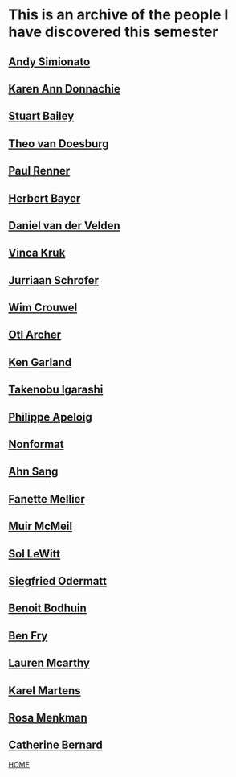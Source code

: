 # This is an archive of the people I have discovered this semester

## [Andy Simionato](http://www.andysimionato.com/)
## [Karen Ann Donnachie](http://www.karenanndonnachie.com/)
## [Stuart Bailey](https://en.wikipedia.org/wiki/Stuart_Bertolotti-Bailey)
## [Theo van Doesburg](https://en.wikipedia.org/wiki/Theo_van_Doesburg)
## [Paul Renner](https://people.ku.edu/~delange/paulrenner.html)
## [Herbert Bayer](https://www.moma.org/artists/399)
## [Daniel van der Velden](https://www.moma.org/artists/73633)
## [Vinca Kruk](https://parsejournal.com/authors/vinca-kruk/#:~:text=Vinca%20Kruk%20is%20an%20artist,and%20politics%20after%20the%20internet.)
## [Jurriaan Schrofer](http://luc.devroye.org/fonts-52102.html)
## [Wim Crouwel](http://www.designculture.it/interview/wim-crouwel.html)
## [Otl Archer](https://www.famousgraphicdesigners.org/otl-aicher)
## [Ken Garland](https://www.theguardian.com/artanddesign/2020/sep/07/ken-garland-graphic-designer-cnd-manifesto-hollywood)
## [Takenobu Igarashi](http://www.takenobuigarashi.jp/en/)
## [Philippe Apeloig](http://ideasondesign.net/speakers/speakers/philippe-apeloig/)
## [Nonformat](http://non-format.com/)
## [Ahn Sang](http://ideasondesign.net/speakers/speakers/ahn-sang-soo/)
## [Fanette Mellier](https://fanettemellier.com/en/)
## [Muir McMeil](https://muirmcneil.com/)
## [Sol LeWitt](http://www.artnet.com/artists/sol-lewitt/)
## [Siegfried Odermatt](https://a-g-i.org/user/siegfriedodermatt/#:~:text=Siegfried%20Odermatt%2C%20Switzerland%20(1974)&text=%2C%20Switzerland%20(1974)-,Odermatt%20calls%20himself%20a%20self%2Dtaught%20graphic%20designer%2C%20although%20he,a%20studio%20with%20Rosmarie%20Tissi.)
## [Benoit Bodhuin](https://www.bb-bureau.fr/)
## [Ben Fry](https://benfry.com/) 
## [Lauren Mcarthy](https://lauren-mccarthy.com/)
## [Karel Martens](https://www.artsy.net/artist/karel-martens)
## [Rosa Menkman](http://rosa-menkman.blogspot.com/)
## [Catherine Bernard](https://katherinebernard.com/)

[HOME](https://hamishpayne.github.io/CODE-WORDS/)
